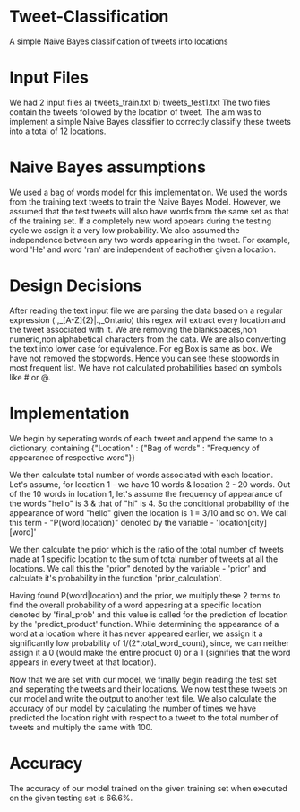 # Tweet-Classification
A simple Naive Bayes classification of tweets into locations
# Input Files
We had 2 input files
a) tweets_train.txt
b) tweets_test1.txt
 The two files contain the tweets followed by the location of tweet.
 The aim was to implement a simple Naive Bayes classifier to correctly classifiy these tweets into a total of 12 locations.
 
# Naive Bayes assumptions
We used a bag of words model for this implementation. We used the words from the training text tweets to train the Naive Bayes Model. However, we assumed that the test tweets will also have words from the same set as that of the training set. If a completely new word appears during the testing cycle we assign it a very low probability.
We also assumed the independence between any two words appearing in the tweet. For example, word 'He' and word 'ran' are independent of eachother given a location. 

# Design Decisions
After reading the text input file we are parsing the data based on a regular expression (.,_[A-Z]{2}|.,_Ontario) this regex will extract every location and the tweet associated with it. We are removing the blankspaces,non numeric,non alphabetical characters from the data. We are also converting the text into lower case for equivalence. For eg Box is same as box. We have not removed the stopwords. Hence you can see these stopwords in most frequent list. We have not calculated probabilities based on symbols like # or @.

# Implementation
We begin by seperating words of each tweet and append the same to a dictionary, containing {"Location" : {"Bag of words" : "Frequency of appearance of respective word"}}

We then calculate total number of words associated with each location. Let's assume, for location 1 - we have 10 words & location 2 - 20 words. Out of the 10 words in location 1, let's assume the frequency of appearance of the words "hello" is 3 & that of "hi" is 4. So the conditional probability of the appearance of word "hello" given the location is 1 = 3/10 and so on. We call this term - "P(word|location)" denoted by the variable - 'location[city][word]'

We then calculate the prior which is the ratio of the total number of tweets made at 1 specific location to the sum of total number of tweets at all the locations. We call this the "prior" denoted by the variable - 'prior' and calculate it's probability in the function 'prior_calculation'.

Having found P(word|location) and the prior, we multiply these 2 terms to find the overall probability of a word appearing at a specific location denoted by 'final_prob' and this value is called for the prediction of location by the 'predict_product' function. While determining the appearance of a word at a location where it has never appeared earlier, we assign it a significantly low probability of 1/(2*total_word_count), since, we can neither assign it a 0 (would make the entire product 0) or a 1 (signifies that the word appears in every tweet at that location).

Now that we are set with our model, we finally begin reading the test set and seperating the tweets and their locations. We now test these tweets on our model and write the output to another text file. We also calculate the accuracy of our model by calculating the number of times we have predicted the location right with respect to a tweet to the total number of tweets and multiply the same with 100.

# Accuracy
The accuracy of our model trained on the given training set when executed on the given testing set is 66.6%.
